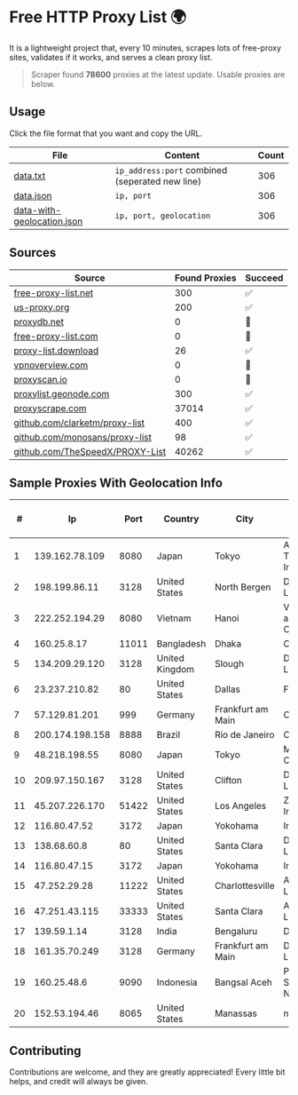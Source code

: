 
# Free HTTP Proxy List 🌍

It is a lightweight project that, every 10 minutes, scrapes lots of free-proxy sites, validates if it works, and serves a clean proxy list.


> Scraper found **78600** proxies at the latest update. Usable proxies are below.

## Usage

Click the file format that you want and copy the URL.


|File|Content|Count|
|----|-------|-----|
|[data.txt](https://raw.githubusercontent.com/themiralay/Proxy-List-World/master/data.txt)|`ip_address:port` combined (seperated new line)|306|
|[data.json](https://raw.githubusercontent.com/themiralay/Proxy-List-World/master/data.json)|`ip, port`|306|
|[data-with-geolocation.json](https://raw.githubusercontent.com/themiralay/Proxy-List-World/master/data-with-geolocation.json)|`ip, port, geolocation`|306|

## Sources

|Source|Found Proxies|Succeed|
|------|-------------|-------|
|[free-proxy-list.net](https://free-proxy-list.net)|300|✅|
|[us-proxy.org](https://www.us-proxy.org)|200|✅|
|[proxydb.net](http://proxydb.net)|0|🚫|
|[free-proxy-list.com](https://free-proxy-list.com/?page=&port=&type%5B%5D=http&type%5B%5D=https&up_time=0&search=Search)|0|🚫|
|[proxy-list.download](https://www.proxy-list.download/HTTP)|26|✅|
|[vpnoverview.com](https://vpnoverview.com/privacy/anonymous-browsing/free-proxy-servers)|0|🚫|
|[proxyscan.io](https://www.proxyscan.io)|0|🚫|
|[proxylist.geonode.com](https://proxylist.geonode.com/api/proxy-list?limit=300&page=1&sort_by=lastChecked&sort_type=desc&protocols=http,https)|300|✅|
|[proxyscrape.com](https://api.proxyscrape.com/v2/?request=displayproxies&protocol=http&timeout=10000&country=all&ssl=all&anonymity=all)|37014|✅|
|[github.com/clarketm/proxy-list](https://raw.githubusercontent.com/clarketm/proxy-list/master/proxy-list-raw.txt)|400|✅|
|[github.com/monosans/proxy-list](https://raw.githubusercontent.com/monosans/proxy-list/main/proxies/http.txt)|98|✅|
|[github.com/TheSpeedX/PROXY-List](https://raw.githubusercontent.com/TheSpeedX/PROXY-List/master/http.txt)|40262|✅|


## Sample Proxies With Geolocation Info

|#|Ip|Port|Country|City|Internet Service Provider|
|-|--|----|-------|----|-------------------------|
|1|139.162.78.109|8080|Japan|Tokyo|Akamai Technologies, Inc.|
|2|198.199.86.11|3128|United States|North Bergen|DigitalOcean, LLC|
|3|222.252.194.29|8080|Vietnam|Hanoi|VietNam Post and Telecom Corporation|
|4|160.25.8.17|11011|Bangladesh|Dhaka|Circle Network|
|5|134.209.29.120|3128|United Kingdom|Slough|DigitalOcean, LLC|
|6|23.237.210.82|80|United States|Dallas|FDCservers.net|
|7|57.129.81.201|999|Germany|Frankfurt am Main|OVH SAS|
|8|200.174.198.158|8888|Brazil|Rio de Janeiro|Claro S.A.|
|9|48.218.198.55|8080|Japan|Tokyo|Microsoft Corporation|
|10|209.97.150.167|3128|United States|Clifton|DigitalOcean, LLC|
|11|45.207.226.170|51422|United States|Los Angeles|Zillion Network Inc.|
|12|116.80.47.52|3172|Japan|Yokohama|InfoSphere|
|13|138.68.60.8|80|United States|Santa Clara|DigitalOcean, LLC|
|14|116.80.47.15|3172|Japan|Yokohama|InfoSphere|
|15|47.252.29.28|11222|United States|Charlottesville|Alibaba Cloud LLC|
|16|47.251.43.115|33333|United States|Santa Clara|Alibaba Cloud LLC|
|17|139.59.1.14|3128|India|Bengaluru|DIGITALOCEAN|
|18|161.35.70.249|3128|Germany|Frankfurt am Main|DigitalOcean, LLC|
|19|160.25.48.6|9090|Indonesia|Bangsal Aceh|PT Shs Solusindo Network|
|20|152.53.194.46|8065|United States|Manassas|netcup GmbH|



## Contributing

Contributions are welcome, and they are greatly appreciated! Every
little bit helps, and credit will always be given.

